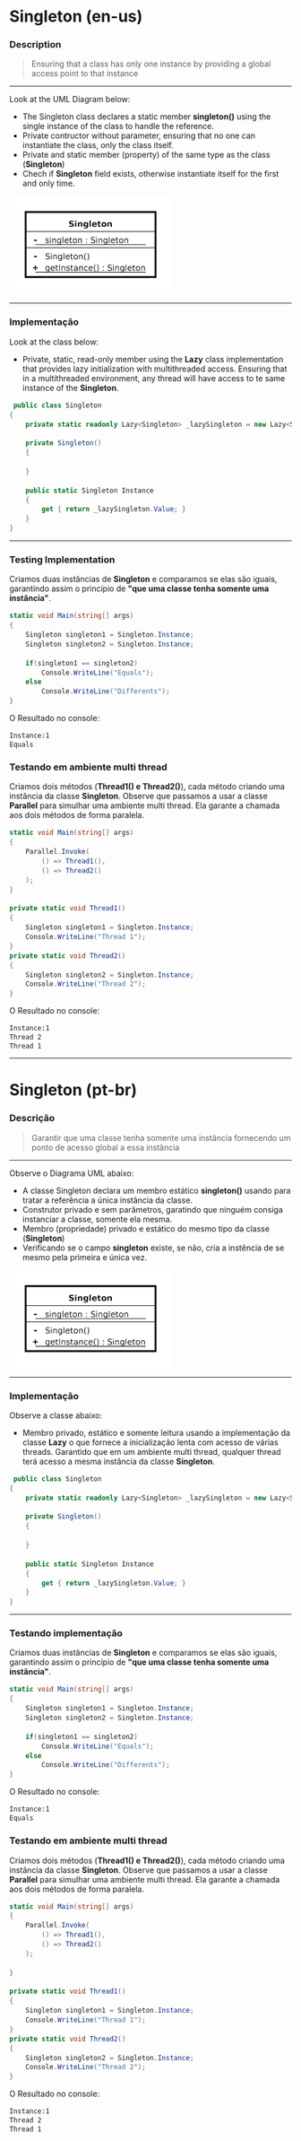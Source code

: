 # Singleton (en-us)
### **Description**

> Ensuring that a class has only one instance by providing a global access point to that instance
---
Look at the UML Diagram below:

* The Singleton class declares a static member **singleton()** using the single instance of the class to handle the reference.
* Private contructor without parameter, ensuring that no one can instantiate the class, only the class itself.
* Private and static member (property) of the same type as the class (**Singleton**)
* Chech if **Singleton** field exists, otherwise instantiate itself for the first and only time.

![alt text](uml.png)

---
### **Implementação**
Look at the class below:
* Private, static, read-only member using the **Lazy<T>** class implementation that provides lazy initialization with multithreaded access.
Ensuring that in a multithreaded environment, any thread will have access to te same instance of the **Singleton**.

```cs
 public class Singleton
{
    private static readonly Lazy<Singleton> _lazySingleton = new Lazy<Singleton>((() => new Singleton()));
    
    private Singleton()
    {

    }

    public static Singleton Instance
    {
        get { return _lazySingleton.Value; }
    }
}
```
---

### **Testing Implementation**
Criamos duas instâncias de **Singleton** e comparamos se elas são iguais, garantindo assim o princípio de **"que uma classe tenha somente uma instância"**.
```cs
static void Main(string[] args)
{
    Singleton singleton1 = Singleton.Instance;
    Singleton singleton2 = Singleton.Instance;

    if(singleton1 == singleton2)
        Console.WriteLine("Equals");
    else
        Console.WriteLine("Differents");
}
```
O Resultado no console: 
```
Instance:1
Equals
```

### **Testando em ambiente multi thread**
Criamos dois métodos (**Thread1() e Thread2()**), cada método criando uma instância da classe **Singleton**. Observe que passamos a usar a classe **Parallel** para simulhar uma ambiente multi thread. Ela garante a chamada aos dois métodos de forma paralela.

```cs
static void Main(string[] args)
{
    Parallel.Invoke(
        () => Thread1(),
        () => Thread2()
    );
}

private static void Thread1()
{
    Singleton singleton1 = Singleton.Instance;
    Console.WriteLine("Thread 1");
}
private static void Thread2()
{
    Singleton singleton2 = Singleton.Instance;
    Console.WriteLine("Thread 2");
}
```
O Resultado no console:
```
Instance:1
Thread 2
Thread 1
```
---
# Singleton (pt-br)
### **Descrição**

> Garantir que uma classe tenha somente uma instância fornecendo um ponto de acesso global a essa instância

---
Observe o Diagrama UML abaixo:

* A classe Singleton declara um membro estático **singleton()** usando para tratar a referência a única instância da classe.
* Construtor privado e sem parâmetros, garatindo que ninguém consiga instanciar a classe, somente ela mesma.
* Membro (propriedade) privado e estático do mesmo tipo da classe (**Singleton**)
* Verificando se o campo **singleton** existe, se não, cria a instência de se mesmo pela primeira e única vez.

![alt text](uml.png)

---
### **Implementação**
Observe a classe abaixo:
* Membro privado, estático e somente leitura usando a implementação da classe **Lazy<T>** o que fornece a inicialização lenta com acesso de várias threads. Garantido que em um ambiente multi thread, qualquer thread terá acesso a mesma instância da classe **Singleton**.


```cs
 public class Singleton
{
    private static readonly Lazy<Singleton> _lazySingleton = new Lazy<Singleton>((() => new Singleton()));
    
    private Singleton()
    {

    }

    public static Singleton Instance
    {
        get { return _lazySingleton.Value; }
    }
}
```
---

### **Testando implementação**
Criamos duas instâncias de **Singleton** e comparamos se elas são iguais, garantindo assim o princípio de **"que uma classe tenha somente uma instância"**.
```cs
static void Main(string[] args)
{
    Singleton singleton1 = Singleton.Instance;
    Singleton singleton2 = Singleton.Instance;

    if(singleton1 == singleton2)
        Console.WriteLine("Equals");
    else
        Console.WriteLine("Differents");
}
```
O Resultado no console: 
```
Instance:1
Equals
```

### **Testando em ambiente multi thread**
Criamos dois métodos (**Thread1() e Thread2()**), cada método criando uma instância da classe **Singleton**. Observe que passamos a usar a classe **Parallel** para simulhar uma ambiente multi thread. Ela garante a chamada aos dois métodos de forma paralela.

```cs
static void Main(string[] args)
{
    Parallel.Invoke(
        () => Thread1(),
        () => Thread2()
    );

}

private static void Thread1()
{
    Singleton singleton1 = Singleton.Instance;
    Console.WriteLine("Thread 1");
}
private static void Thread2()
{
    Singleton singleton2 = Singleton.Instance;
    Console.WriteLine("Thread 2");
}
```
O Resultado no console:
```
Instance:1
Thread 2
Thread 1
```
